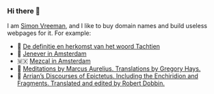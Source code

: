 ### Hi there 👋

I am [Simon Vreeman](https://vreeman.com), and I like to buy domain names and build useless webpages for it. For example:

- 📖 [De definitie en herkomst van het woord Tachtien](https://tachtien.nl)
- 🥃 [Jenever in Amsterdam](https://418.ai/jenever)
- 🇲🇽 [Mezcal in Amsterdam](https://418.ai/mezcal)
- 📘 [Meditations by Marcus Aurelius. Translations by Gregory Hays.](https://vreeman.com/meditations/)
- 📕 [Arrian’s Discourses of Epictetus. Including the Enchiridion and Fragments. Translated and edited by Robert Dobbin.](https://vreeman.com/discourses/)

<!--
**simonvreeman/simonvreeman** is a ✨ _special_ ✨ repository because its `README.md` (this file) appears on your GitHub profile.

Here are some ideas to get you started:

- 🔭 I’m currently working on ...
- 🌱 I’m currently learning ...
- 👯 I’m looking to collaborate on ...
- 🤔 I’m looking for help with ...
- 💬 Ask me about ...
- 📫 How to reach me: ...
- 😄 Pronouns: ...
- ⚡ Fun fact: ...
-->
